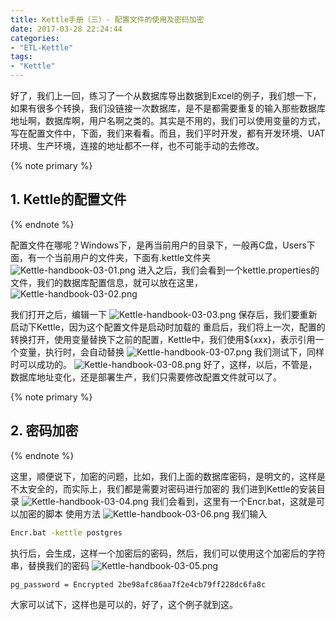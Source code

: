 ```yaml
---
title: Kettle手册（三）- 配置文件的使用及密码加密
date: 2017-03-28 22:24:44
categories:
- "ETL-Kettle"
tags:
- "Kettle"
---
```

好了，我们上一回，练习了一个从数据库导出数据到Excel的例子，我们想一下，如果有很多个转换，我们没链接一次数据库，是不是都需要重复的输入那些数据库地址啊，数据库啊，用户名啊之类的。其实是不用的，我们可以使用变量的方式，写在配置文件中，下面，我们来看看。而且，我们平时开发，都有开发环境、UAT环境、生产环境，连接的地址都不一样，也不可能手动的去修改。

{% note primary %} 
## 1. Kettle的配置文件
{% endnote %}

配置文件在哪呢？Windows下，是再当前用户的目录下，一般再C盘，Users下面，有一个当前用户的文件夹，下面有.kettle文件夹
![Kettle-handbook-03-01.png](http://7xl61k.com1.z0.glb.clouddn.com/Kettle-handbook-03-01.png-blog.photo)
进入之后，我们会看到一个kettle.properties的文件，我们的数据库配置信息，就可以放在这里，
![Kettle-handbook-03-02.png](http://7xl61k.com1.z0.glb.clouddn.com/Kettle-handbook-03-02.png-blog.photo)

<!-- more -->

我们打开之后，编辑一下
![Kettle-handbook-03-03.png](http://7xl61k.com1.z0.glb.clouddn.com/Kettle-handbook-03-03.png-blog.photo)
保存后，我们要重新启动下Kettle，因为这个配置文件是启动时加载的
重启后，我们将上一次，配置的转换打开，使用变量替换下之前的配置，Kettle中，我们使用${xxx}，表示引用一个变量，执行时，会自动替换
![Kettle-handbook-03-07.png](http://7xl61k.com1.z0.glb.clouddn.com/Kettle-handbook-03-07.png-blog.photo)
我们测试下，同样时可以成功的。
![Kettle-handbook-03-08.png](http://7xl61k.com1.z0.glb.clouddn.com/Kettle-handbook-03-08.png-blog.photo)
好了，这样，以后，不管是，数据库地址变化，还是部署生产，我们只需要修改配置文件就可以了。

{% note primary %} 
## 2. 密码加密
{% endnote %}

这里，顺便说下，加密的问题，比如，我们上面的数据库密码，是明文的，这样是不太安全的，而实际上，我们都是需要对密码进行加密的
我们进到Kettle的安装目录
![Kettle-handbook-03-04.png](http://7xl61k.com1.z0.glb.clouddn.com/Kettle-handbook-03-04.png-blog.photo)
我们会看到，这里有一个Encr.bat，这就是可以加密的脚本
使用方法
![Kettle-handbook-03-06.png](http://7xl61k.com1.z0.glb.clouddn.com/Kettle-handbook-03-06.png-blog.photo)
我们输入
``` bash
Encr.bat -kettle postgres
```
执行后，会生成，这样一个加密后的密码，然后，我们可以使用这个加密后的字符串，替换我们的密码
![Kettle-handbook-03-05.png](http://7xl61k.com1.z0.glb.clouddn.com/Kettle-handbook-03-05.png-blog.photo)
``` bash
pg_password = Encrypted 2be98afc86aa7f2e4cb79ff228dc6fa8c
```
大家可以试下，这样也是可以的，好了，这个例子就到这。









